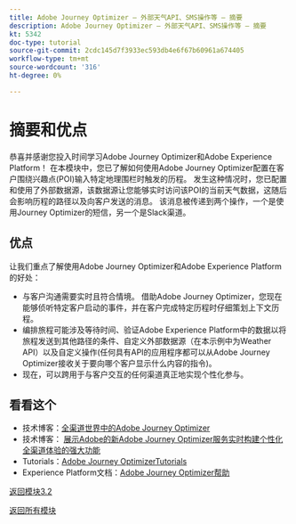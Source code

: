 ```yaml
---
title: Adobe Journey Optimizer — 外部天气API、SMS操作等 — 摘要
description: Adobe Journey Optimizer — 外部天气API、SMS操作等 — 摘要
kt: 5342
doc-type: tutorial
source-git-commit: 2cdc145d7f3933ec593db4e6f67b60961a674405
workflow-type: tm+mt
source-wordcount: '316'
ht-degree: 0%

---
```


# 摘要和优点

恭喜并感谢您投入时间学习Adobe Journey Optimizer和Adobe Experience Platform！
在本模块中，您已了解如何使用Adobe Journey Optimizer配置在客户围绕兴趣点(POI)输入特定地理围栏时触发的历程。 发生这种情况时，您已配置和使用了外部数据源，该数据源让您能够实时访问该POI的当前天气数据，这随后会影响历程的路径以及向客户发送的消息。 该消息被传递到两个操作，一个是使用Journey Optimizer的短信，另一个是Slack渠道。

## 优点

让我们重点了解使用Adobe Journey Optimizer和Adobe Experience Platform的好处：

- 与客户沟通需要实时且符合情境。 借助Adobe Journey Optimizer，您现在能够侦听特定客户启动的事件，并在客户完成特定历程时仔细策划上下文历程。
- 编排旅程可能涉及等待时间、验证Adobe Experience Platform中的数据以将旅程发送到其他路径的条件、自定义外部数据源（在本示例中为Weather API）以及自定义操作(任何具有API的应用程序都可以从Adobe Journey Optimizer接收关于要向哪个客户显示什么内容的指令)。
- 现在，可以跨用于与客户交互的任何渠道真正地实现个性化参与。

## 看看这个

- 技术博客：[全渠道世界中的Adobe Journey Optimizer](https://medium.com/adobetech/journey-orchestration-in-an-omnichannel-world-3a2d32d556d9)
- 技术博客： [展示Adobe的新Adobe Journey Optimizer服务实时构建个性化全渠道体验的强大功能](https://medium.com/adobetech/demonstrating-the-power-of-adobes-new-journey-orchestration-service-to-build-personalized-aa60d88cd34)
- Tutorials：[Adobe Journey OptimizerTutorials](https://experienceleague.adobe.com/docs/journey-orchestration-learn/tutorials/understanding-journey-orchestration.html?lang=zh-Hans)
- Experience Platform文档：[Adobe Journey Optimizer帮助](https://experienceleague.adobe.com/docs/journeys/using/journey-orchestration-home.html?lang=zh-Hans)

[返回模块3.2](journey-orchestration-external-weather-api-sms.md)

[返回所有模块](../../../overview.md)

